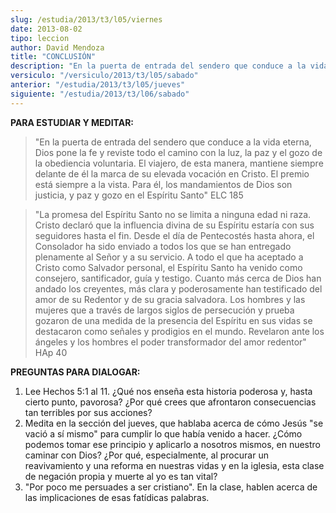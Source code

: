 ```yaml
---
slug: /estudia/2013/t3/l05/viernes
date: 2013-08-02
tipo: leccion
author: David Mendoza
title: "CONCLUSIÓN"
description: "En la puerta de entrada del sendero que conduce a la vida eterna, Dios pone la  fe y reviste todo el camino con la luz, la paz y el gozo de la obediencia  voluntaria. El viajero, de esta manera, mantiene siempre delante de él la marca  de su elevada vocación en Cristo. El prem..."
versiculo: "/versiculo/2013/t3/l05/sabado"
anterior: "/estudia/2013/t3/l05/jueves"
siguiente: "/estudia/2013/t3/l06/sabado"
---
```


**PARA ESTUDIAR Y MEDITAR:**

> "En la puerta de entrada del sendero que conduce a la vida eterna, Dios pone la fe y reviste todo el camino con la luz, la paz y el gozo de la obediencia voluntaria. El viajero, de esta manera, mantiene siempre delante de él la marca de su elevada vocación en Cristo. El premio está siempre a la vista. Para él, los mandamientos de Dios son justicia, y paz y gozo en el Espíritu Santo" ELC 185

> "La promesa del Espíritu Santo no se limita a ninguna edad ni raza. Cristo declaró que la influencia divina de su Espíritu estaría con sus seguidores hasta el fin. Desde el día de Pentecostés hasta ahora, el Consolador ha sido enviado a todos los que se han entregado plenamente al Señor y a su servicio. A todo el que ha aceptado a Cristo como Salvador personal, el Espíritu Santo ha venido como consejero, santificador, guía y testigo. Cuanto más cerca de Dios han andado los creyentes, más clara y poderosamente han testificado del amor de su Redentor y de su gracia salvadora. Los hombres y las mujeres que a través de largos siglos de persecución y prueba gozaron de una medida de la presencia del Espíritu en sus vidas se destacaron como señales y prodigios en el mundo. Revelaron ante los ángeles y los hombres el poder transformador del amor redentor" HAp 40

**PREGUNTAS PARA DIALOGAR:**

1. Lee Hechos 5:1 al 11. ¿Qué nos enseña esta historia poderosa y, hasta cierto punto, pavorosa? ¿Por qué crees que afrontaron consecuencias tan terribles por sus acciones?
2. Medita en la sección del jueves, que hablaba acerca de cómo Jesús "se vació a sí mismo" para cumplir lo que había venido a hacer. ¿Cómo podemos tomar ese principio y aplicarlo a nosotros mismos, en nuestro caminar con Dios? ¿Por qué, especialmente, al procurar un reavivamiento y una reforma en nuestras vidas y en la iglesia, esta clase de negación propia y muerte al yo es tan vital?
3. "Por poco me persuades a ser cristiano". En la clase, hablen acerca de las implicaciones de esas fatídicas palabras.
